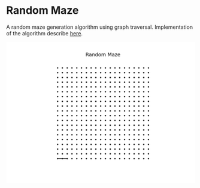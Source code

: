 # Random Maze

A random maze generation algorithm using graph traversal.
Implementation of the algorithm describe
[here](https://en.wikipedia.org/wiki/Maze_generation_algorithm#Iterative_implementation_(with_stack)).

![maze](maze.gif)
